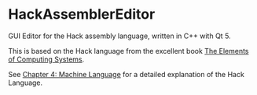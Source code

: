 # HackAssemblerEditor
GUI Editor for the Hack assembly language, written in C++ with Qt 5.

This is based on the Hack language from the excellent book [The Elements of Computing Systems](http://www.nand2tetris.org/book.php).

See [Chapter 4: Machine Language](http://www.nand2tetris.org/chapters/chapter%2004.pdf) for a detailed explanation of the Hack Language.
